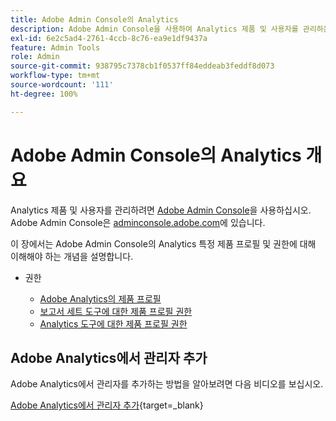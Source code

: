 ```yaml
---
title: Adobe Admin Console의 Analytics
description: Adobe Admin Console을 사용하여 Analytics 제품 및 사용자를 관리하는 방법에 대해 알아봅니다.
exl-id: 6e2c5ad4-2761-4ccb-8c76-ea9e1df9437a
feature: Admin Tools
role: Admin
source-git-commit: 938795c7378cb1f0537ff84eddeab3feddf8d073
workflow-type: tm+mt
source-wordcount: '111'
ht-degree: 100%

---
```


# Adobe Admin Console의 Analytics 개요

Analytics 제품 및 사용자를 관리하려면 [Adobe Admin Console](https://helpx.adobe.com/kr/enterprise/using/admin-console.html)을 사용하십시오. Adobe Admin Console은 [adminconsole.adobe.com](https://adminconsole.adobe.com/)에 있습니다.

이 장에서는 Adobe Admin Console의 Analytics 특정 제품 프로필 및 권한에 대해 이해해야 하는 개념을 설명합니다.

* 권한

   * [Adobe Analytics의 제품 프로필](/help/admin/admin-console/permissions/product-profile.md)
   * [보고서 세트 도구에 대한 제품 프로필 권한](/help/admin/admin-console/permissions/report-suite-tools.md)
   * [Analytics 도구에 대한 제품 프로필 권한](/help/admin/admin-console/permissions/analytics-tools.md)

## Adobe Analytics에서 관리자 추가

Adobe Analytics에서 관리자를 추가하는 방법을 알아보려면 다음 비디오를 보십시오.

[Adobe Analytics에서 관리자 추가](https://video.tv.adobe.com/v/37648/?quality=12){target=_blank}
